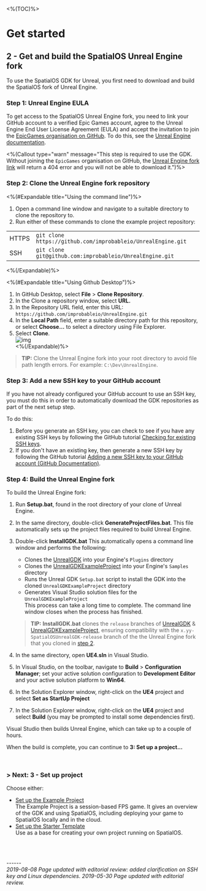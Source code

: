 <%(TOC)%>
# Get started 
## 2 - Get and build the SpatialOS Unreal Engine fork

To use the SpatialOS GDK for Unreal, you first need to download and build the SpatialOS fork of Unreal Engine.

### Step 1: Unreal Engine EULA

To get access to the SpatialOS Unreal Engine fork, you need to link your GitHub account to a verified Epic Games account, agree to the Unreal Engine End User License Agreement (EULA) and accept the invitation to join the [EpicGames organisation on GitHub](https://github.com/EpicGames). To do this, see the [Unreal Engine documentation](https://www.unrealengine.com/en-US/ue4-on-github).</br>

<%(Callout type="warn" message="This step is required to use the GDK. Without joining the `EpicGames` organisation on GitHub, the [Unreal Engine fork link](https://github.com/improbableio/UnrealEngine) will return a 404 error and you will not be able to download it.")%>

### Step 2: Clone the Unreal Engine fork repository

<%(#Expandable title="Using the command line")%>

1. Open a command line window and navigate to a suitable directory to clone the repository to.
1. Run either of these commands to clone the example project repository:

|  |  |
| ----- | ------------------------------------------------------------ |
| HTTPS | `git clone https://github.com/improbableio/UnrealEngine.git` |
| SSH |`git clone git@github.com:improbableio/UnrealEngine.git`|

<%(/Expandable)%>

<%(#Expandable title="Using Github Desktop")%>

1. In GitHub Desktop, select **File** >  **Clone  Repository**.<br/>
1. In the Clone a repository window, select **URL.**<br/>
1. In the Repository URL field, enter this URL: `https://github.com/improbableio/UnrealEngine.git`<br/>
1. In the **Local Path** field, enter a suitable directory path for this repository, or select **Choose…** to select a directory using File Explorer. <br/>
1. Select **Clone**. <br/>
![img]({{assetRoot}}assets/screen-grabs/github-desktop.png)<br/>
<%(/Expandable)%>

> **TIP:** Clone the Unreal Engine fork into your root directory to avoid file path length errors. For example: `C:\Dev\UnrealEngine`.

### Step 3: Add a new SSH key to your GitHub account

If you have not already configured your GitHub account to use an SSH key, you must do this in order to automatically download the GDK repositories as part of the next setup step.

To do this:

1. Before you generate an SSH key, you can check to see if you have any existing SSH keys by following the GitHub tutorial [Checking for existing SSH keys](https://help.github.com/en/articles/checking-for-existing-ssh-keys).
1. If you don't have an existing key, then generate a new SSH key by following the GitHub tutorial [Adding a new SSH key to your GitHub account (GitHub Documentation)](https://help.github.com/en/articles/adding-a-new-ssh-key-to-your-github-account).

### Step 4: Build the Unreal Engine fork

To build the Unreal Engine fork: 

1. Run **Setup.bat**, found in the root directory of your clone of Unreal Engine.
1. In the same directory, double-click **GenerateProjectFiles.bat**. This file automatically sets up the project files required to build Unreal Engine.<br/>
1. Double-click **InstallGDK.bat**
This automatically opens a command line window and performs the following:
	* Clones the [UnrealGDK](https://github.com/spatialos/UnrealGDK) into your Engine's `Plugins` directory
	* Clones the [UnrealGDKExampleProject](https://github.com/spatialos/UnrealGDKExampleProject) into your Engine's `Samples` directory
	* Runs the Unreal GDK `Setup.bat` script to install the GDK into the cloned `UnrealGDKExampleProject` directory
	* Generates Visual Studio solution files for the `UnrealGDKExampleProject`<br/>
This process can take a long time to complete. The command line window closes when the process has finished.    <br/>

	> **TIP:** **InstallGDK.bat** clones the `release` branches of [UnrealGDK](https://github.com/spatialos/UnrealGDK) & [UnrealGDKExampleProject](https://github.com/spatialos/UnrealGDKExampleProject), ensuring compatibility with the `x.yy-SpatialOSUnrealGDK-release` branch of the the Unreal Engine fork that you cloned in [step 2](#step-2-clone-the-unreal-engine-fork-repository).

1. In the same directory, open **UE4.sln** in Visual Studio.
1. In Visual Studio, on the toolbar, navigate to **Build** > **Configuration Manager**; set your active solution configuration to **Development Editor** and your active solution platform to **Win64**.
1. In the Solution Explorer window, right-click on the **UE4** project and select **Set as StartUp Project**
1. In the Solution Explorer window, right-click on the **UE4** project and select **Build** (you may be prompted to install some dependencies first). <br>

Visual Studio then builds Unreal Engine, which can take up to a couple of hours.

When the build is complete, you can continue to **3: Set up a project...**

</br>

### **> Next:** 3 - Set up project

Choose either:

* [Set up the Example Project]({{urlRoot}}/content/get-started/example-project/exampleproject-intro) </br>
The Example Project is a session-based FPS game. It gives an overview of the GDK and using SpatialOS, including deploying your game to SpatialOS locally and in the cloud.
* [Set up the Starter Template]({{urlRoot}}/content/get-started/starter-template/get-started-template-intro) </br>
Use as a base for creating your own project running on SpatialOS.

<br/>
<br/>

------</br>
_2019-08-08 Page updated with editorial review: added clarification on SSH key and Linux dependencies._
_2019-05-30 Page updated with editorial review._
